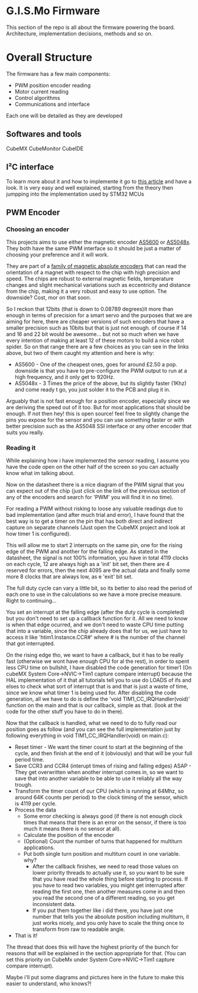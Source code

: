 # G.I.S.Mo Firmware

This section of the repo is all about the firmware powering the board. Architecture, implementation decisions, methods and so on.

# Overall Structure
The firmware has a few main components:
- PWM position encoder reading
- Motor current reading
- Control algorithms
- Communications and interface

Each one will be detailed as they are developed
## Softwares and tools
CubeMX
CubeMonitor
CubeIDE

## I²C interface
To learn more about it and how to implemente it go to [this article](https://deepbluembedded.com/stm32-i2c-tutorial-hal-examples-slave-dma/) and have a look. It is very easy and well explained, starting from the theory then jumpping into the implementation used by STM32 MCUs

## PWM Encoder
### Choosing an encoder
This projects aims to use either the magnetic encoder [AS5600](https://www.mouser.co.uk/datasheet/2/588/AS5600_DS000365_5-00-1877365.pdf) or [AS5048x](https://ams.com/documents/20143/36005/AS5048_DS000298_4-00.pdf/910aef1f-6cd3-cbda-9d09-41f152104832). They both have the same PWM interface so it should be just a matter of choosing your preference and it will work.

They are part of a [family of magnetic absolute encoders](https://ams.com/angle-position-on-axis) that can read the orientation of a magnet with respect to the chip with high precision and speed.
The chips are robust to external magnetic fields, temperature changes and slight mechanical variations such as eccentricity and distance from the chip, making it a very robust and easy to use option. The downside? Cost, mor on that soon.


So I reckon that 12bits (that is down to 0.08789 degrees)it more than enough in terms of precision for a smart servo and the purposes that we are aiming for here, there are cheaper versions of such encoders that have a smaller precision such as 10bits but that is just not enough. of course if 14 and 16 and 22 bit would be awesome... but not so much when we have every intention of making at least 12 of these motors to build a nice robot spider.  So on that range there are a few choices as you can see in the links above, but two of them caught my attention and here is why:

- AS5600 - One of the cheapest ones, goes for around £2.50 a pop. downside is that you have to pre-configure the PWM output to run at a high frequency, and it only get to 920Hz.
- AS5048x - 3 Times the price of the above, but its slightly faster (1Khz) and come ready t go, you just solder it to the PCB and plug it in.

Arguably that is not fast enough for a position encoder, especially since we are deriving the speed out of it too. But for most applications that should be enough. If not then hey! this is open source! feel free to slightly change the pins you expose for the sensor and you can use something faster or with better precision such as the AS5048 SSI interface or any other encoder that suits you really.

### Reading it
While explaining how i have implemented the sensor reading, I assume you have the code open on the other half of the screen so you can actually know what im talking about.

Now on the datasheet there is a nice diagram of the PWM signal that you can expect out of the chip (just click on the link of the previous section of any of the encoders and search for 'PWM' you will find it in no time).

For reading a PWM without risking to loose any valuable readings due to bad implementation (and after much trial and error), I have found that the best way is to get a timer on the pin that has both direct and indirect capture on separate channels (Just open the CubeMX project and look at how timer 1 is configured).

This will allow me to start 2 interrupts on the same pin, one for the rising edge of the PWM and another for the falling edge.
As stated in the datasheet, the signal is not 100% information, you have in total 4119 clocks on each cycle, 12 are always high as a 'init' bit set, then there are 4 reserved for errors, then the next 4095 are the actual data and finally some more 8 clocks that are always low, as e 'exit' bit set.

The full duty cycle can vary a little bit, so its better to also read the period of each one to use in the calculations so we have a more precise measure. Right to continuing...

You set an interrupt at the falling edge (after the duty cycle is completed) but you don't need to set up a callback function for it. All we need to know is when that edge ocurred, and we don't need to waste CPU time putting that into a variable, since the chip already does that for us, we just have to access it like 'htim1.Instance.CCR#' where # is the number of the channel that got interrupted.

On the rising edge tho, we want to have a callback, but it has to be really fast (otherwise we wont have enough CPU for al the rest), in order to spent less CPU time on bullshit, I have disabled the code generation for timer1 (On cubeMX System Core->NVIC->Tim1 capture compare interrupt) because the HAL implementation of it that all tutorials tell you to use do LOADS of ifs and elses to check what sort of interrupt that is and that is just a waste of time, since we know what timer 1 is being used for. After disabling the code generation, all we have to do is define the 'void TIM1_CC_IRQHandler(void)' function on the main and that is our callback, simple as that. (look at the code for the other stuff you have to do in there).

Now that the callback is handled, what we need to do to fully read our position goes as follow (and you can see the full implementation just by following everything in void TIM1_CC_IRQHandler(void) on main.c):

- Reset timer - We want the timer count to start at the beginning of the cycle, and then finish at the end of it (obviously) and that will be your full period time.
- Save CCR3 and CCR4 (interupt times of rising and falling edges) ASAP - They get overwritten when another interrupt comes in, so we want to save that into another variable to be able to use it reliably all the way trough.
- Transform the timer count of our CPU (which is running at 64Mhz, so around 64K counts per period) to the clock timing of the sensor, which is 4119 per cycle.
- Process the data
    - Some error checking is always good (if there is not enough clock times that means that there is an error on the sensor, if there is too much it means there is no sensor at all).
    - Calculate the position of the encoder
    - (Optional) Count the number of turns that happened for multiturn applications.
    - Put both single turn position and multiturn count in one variable. why?
        - After the callback finishes, we need to read those values on lower priority threads to actually use it, so you want to be sure that you have read the whole thing before starting to process. If you have to read two variables, you might get interrupted after reading the first one, then another measures come in and then you read the second one of a different reading, so you get inconsistent data.
        - If you put them together like i did there, you have just one number that tells you the absolute position including multiturn, it just works nicely, and you only have to scale the thing once to transform from raw to readable angle.
- That is it!

The thread that does this will have the highest priority of the bunch for reasons that will be explained in the section appropriate for that. (You can set this priority on CubeMx under System Core->NVIC->Tim1 capture compare interrupt).

Maybe i'll put some diagrams and pictures here in the future to make this easier to understand, who knows?!

